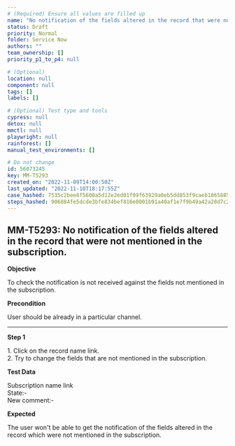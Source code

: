 ```yaml
---
# (Required) Ensure all values are filled up
name: "No notification of the fields altered in the record that were not mentioned in the subscription."
status: Draft
priority: Normal
folder: Service Now
authors: ""
team_ownership: []
priority_p1_to_p4: null

# (Optional)
location: null
component: null
tags: []
labels: []

# (Optional) Test type and tools
cypress: null
detox: null
mmctl: null
playwright: null
rainforest: []
manual_test_environments: []

# Do not change
id: 56073245
key: MM-T5293
created_on: "2022-11-09T14:00:50Z"
last_updated: "2022-11-10T18:17:55Z"
case_hashed: 7535c2bee8f5608a5d12e2ed01f99f63929a0eb5dd853f9caeb18658857f5c4473b1d940a1f1e5024dc9619707e2365e
steps_hashed: 906884fe5dcde3bfe834bef816e0001b91a40af1e7f9b49a42a28d7c2b9cce6f6c96b7ffeba2d0ca40c33232848dd873
---
```


<!-- (Auto-generated) Based on frontmatter's "key" and "name" -->

## MM-T5293: No notification of the fields altered in the record that were not mentioned in the subscription.

**Objective**

To check the notification is not received against the fields not mentioned in the subscription.

**Precondition**

User should be already in a particular channel.

---

**Step 1**

1\. Click on the record name link.\
2\. Try to change the fields that are not mentioned in the subscription.

**Test Data**

Subscription name link\
State:-\
New comment:-

**Expected**

The user won't be able to get the notification of the fields altered in the record which were not mentioned in the subscription.
